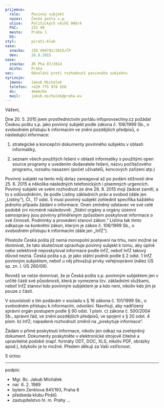 ```yaml
---
prijemce: 
  role:     Povinný subjekt
  nazev:    Česká pošta s.p.
  ulice:    Politických vězňů 909/4
  PSC:      225 99
  mesto:    Praha 1
  DS:       
styl:       pirati-klub
vase:
  znacka:   JID 494792/2015/ČP
  den:      26.8.2015
nase:
  znacka:   ZK Pha 87/2014
  misto:    Praha
vec:        Odvolání proti rozhodnutí povinného subjektu
vyrizuje:   
  jmeno:    Jakub Michálek
  telefon:  +420 775 978 550
  ds:       4memzkm
  mail:     jakub.michalek@praha.eu
---
```


Vážení,

Dne 20. 5. 2015 jsem prostřednictvím portálu infoprovsechny.cz požádal Českou poštu s.p. jako povinný subjekt podle zákona č. 106/1999 Sb., o svobodném přístupu k informacím ve znění pozdějších předpisů, o následující informace: 

1. strategické a koncepční dokumenty povinného subjektu v oblasti informatiky,

2. seznam všech použitých řešení v oblasti informatiky s použitými open source programy s uvedením dodavatele řešení, názvu
počítačového programu, rozsahu nasazení (počet uživatelů, koncových zařízení atp.)

Povinný subjekt na tento můj dotaz zareagoval až po podání stížnosti dne 25. 6. 2015 a několika následných telefonických i písemných urgencích. Povinný subjekt ve svém rozhodnutí ze dne 26. 8. 2015 moji žádost zamítl, a to s odůvodněním, že podle Listiny základních práv a svobod (dále jen „Listiny“), Čl., 17 odst. 5 musí povinný subjekt zohlednit specifika každého jednoho případu žádání o informace. Onen zmíněný odstavec ve své celé podobě zní nicméně následovně: „Státní orgány a orgány územní samosprávy jsou povinny přiměřeným způsobem poskytovat informace o své činnosti. Podmínky a provedení stanoví zákon.“ Listina tak tímto odkazuje na konkrétní zákon, kterým je zákon č. 106/1999 Sb., o svobodném přístupu k informacím (dále jen „InfZ“). 

Přestože Česká pošta již nemá monopolní postavení na trhu, není možné se domnívat, že tato skutečnost opravňuje povinný subjekt k tomu, aby úplně nebo selektivně neposkytoval informace podle InfZ, neboť InfZ takový důvod nezná. Česká pošta s.p. je jako státní podnik podle § 2 odst. 1 InfZ povinným subjektem, neboť u něj převažují prvky veřejnoprávní (nález ÚS sp. zn. I. ÚS 260/06). 

Rovněž se nelze domnívat, že je Česká pošta s.p. povinným subjektem jen v určité části své působnosti, která je vymezena tzv. základními službami, neboť InfZ stanoví kdo povinným subjektem je a kdo není, nikoliv kdo jím je pouze z části. 

V souvislosti s tím podávám v souladu s § 16 zákona č. 101/1999 Sb., o svobodném přístupu k informacím, odvolání. Navrhuji, aby nadřízený správní orgán postupem podle § 90 odst. 1 písm. c) zákona č. 500/2004 Sb., správní řád, ve znění pozdějších předpisů, ve spojení s § 20 odst. 4 písm. b) InfZ; napadené rozhodnutí změnil na „poskytuje informace“. 

Žádám o přímé poskytnutí informace, nikoliv jen odkaz na zveřejněný dokument. Dokumenty poskytněte v elektronické strojově čitelné a upravitelné podobě (např. formáty ODT, DOC, XLS, nikoliv PDF, obrázky apod.), kdykoliv je to možné. Předem děkuji za Vaši vstřícnost. 

S úctou

---
podpis: 
  - Mgr. Bc. Jakub Michálek
  - nar. 6. 2. 1989
  - bytem Zenklova 841/193, Praha 8
  - předseda klubu Pirátů
  - zastupitelstvo hl. m. Prahy
...
